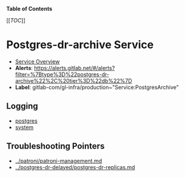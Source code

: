 <!-- MARKER: do not edit this section directly. Edit services/service-catalog.yml then run scripts/generate-docs -->

**Table of Contents**

[[_TOC_]]

#  Postgres-dr-archive Service
* [Service Overview](https://dashboards.gitlab.net/d/000000144/postgresql-overview)
* **Alerts**: https://alerts.gitlab.net/#/alerts?filter=%7Btype%3D%22postgres-dr-archive%22%2C%20tier%3D%22db%22%7D
* **Label**: gitlab-com/gl-infra/production~"Service:PostgresArchive"

## Logging

* [postgres](https://log.gprd.gitlab.net/goto/0b7a4ff726bfd3e4eb4b51da82979efc)
* [system](https://log.gprd.gitlab.net/goto/4a5ab78f128dcf1b40ad16b75e521609)

## Troubleshooting Pointers

* [../patroni/patroni-management.md](../patroni/patroni-management.md)
* [../postgres-dr-delayed/postgres-dr-replicas.md](../postgres-dr-delayed/postgres-dr-replicas.md)
<!-- END_MARKER -->


<!-- ## Summary -->

<!-- ## Architecture -->

<!-- ## Performance -->

<!-- ## Scalability -->

<!-- ## Availability -->

<!-- ## Durability -->

<!-- ## Security/Compliance -->

<!-- ## Monitoring/Alerting -->

<!-- ## Links to further Documentation -->
